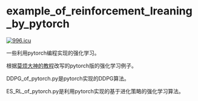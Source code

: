# example_of_reinforcement_lreaning_by_pytorch

<a href="https://996.icu"><img src="https://img.shields.io/badge/link-996.icu-red.svg" alt="996.icu"></a>

一些利用pytorch编程实现的强化学习。

根据[莫烦大神的教程](https://morvanzhou.github.io/tutorials/machine-learning/reinforcement-learning/)改写的pytorch版的强化学习例子。

DDPG_of_pytorch.py是pytorch实现的DDPG算法。

ES_RL_of_pytorch.py是利用pytorch实现的基于进化策略的强化学习算法。